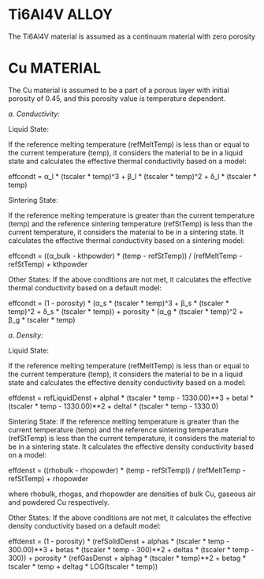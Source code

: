 # Ti6Al4V ALLOY

The Ti6Al4V material is assumed as a continuum material with zero porosity


# Cu MATERIAL
  The Cu material is assumed to be a part of a porous layer with initial porosity of 0.45, and this porosity value is temperature dependent.
  
 *a. Conductivity:*
  
  Liquid State:
  
If the reference melting temperature (refMeltTemp) is less than or equal to the current temperature (temp), it considers the material to be in a liquid state and calculates the effective thermal conductivity based on a model:

effcondt = α_l * (tscaler * temp)^3 + β_l * (tscaler * temp)^2 + δ_l * (tscaler * temp)

Sintering State:

If the reference melting temperature is greater than the current temperature (temp) and the reference sintering temperature (refStTemp) is less than the current temperature, it considers the material to be in a sintering state. It calculates the effective thermal conductivity based on a sintering model:

effcondt = ((α_bulk - kthpowder) * (temp - refStTemp)) / (refMeltTemp - refStTemp) + kthpowder

Other States:
If the above conditions are not met, it calculates the effective thermal conductivity based on a default model:

effcondt = (1 - porosity) * (α_s * (tscaler * temp)^3 + β_s * (tscaler * temp)^2 + δ_s * (tscaler * temp)) + porosity * (α_g * (tscaler * temp)^2 + β_g * tscaler * temp)

*a. Density:*

Liquid State:

If the reference melting temperature (refMeltTemp) is less than or equal to the current temperature (temp), it considers the material to be in a liquid state and calculates the effective density conductivity based on a model:

effdenst = refLiquidDenst + alphal * (tscaler * temp - 1330.00)**3 + betal * (tscaler * temp - 1330.00)**2 + deltal * (tscaler * temp - 1330.0)


Sintering State:
If the reference melting temperature is greater than the current temperature (temp) and the reference sintering temperature (refStTemp) is less than the current temperature, it considers the material to be in a sintering state. It calculates the effective density conductivity based on a model:



effdenst = ((rhobulk - rhopowder) * (temp - refStTemp)) / (refMeltTemp - refStTemp) + rhopowder


where rhobulk, rhogas, and rhopowder are densities of bulk Cu, gaseous air and powdered Cu respectively.

Other States:
If the above conditions are not met, it calculates the effective density conductivity based on a default model:

effdenst = (1 - porosity) * (refSolidDenst + alphas * (tscaler * temp - 300.00)**3 + betas * (tscaler * temp - 300)**2 + deltas * (tscaler * temp - 300)) + porosity * (refGasDenst + alphag * (tscaler * temp)**2 + betag * tscaler * temp + deltag * LOG(tscaler * temp))





